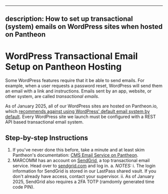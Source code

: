 
---
description: How to set up transactional (system) emails on WordPress sites when hosted on Pantheon
---

# WordPress Transactional Email Setup on Pantheon Hosting

Some WordPress features require that it be able to send emails. For example, when a user requests a password reset, WordPress will send them an email with a link and instructions. Emails sent by an app, website, or other system, are called _transactional emails_.

As of January 2025, all of our WordPress sites are hosted on Pantheon.io, which [recommends against using WordPress' default email system by default](https://docs.pantheon.io/email). Every WordPress site we launch must be configured with a REST API based transactional email system.

## Step-by-step Instructions

1. If you've never done this before, take a minute and at least skim Pantheon's documentation: [CMS Email Service on Pantheon](https://docs.pantheon.io/email).
2. MARCOMM has an account on [SendGrid](https://app.sendgrid.com), a top transactional email service. Head over to [sendgrid.com](https://www.sendgrid.com) and log in.
  a. _NOTES:_ 
    i. The login information for SendGrid is stored in our LastPass shared vault. If you don't already have access, contact your supervisor. 
    ii. As of January 2025, SendGrid also requires a 2FA TOTP (ramdomly generated time code PIN).
